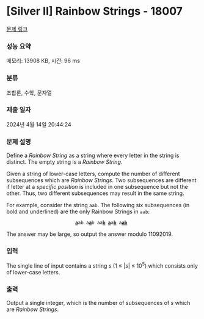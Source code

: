 # [Silver II] Rainbow Strings - 18007 

[문제 링크](https://www.acmicpc.net/problem/18007) 

### 성능 요약

메모리: 13908 KB, 시간: 96 ms

### 분류

조합론, 수학, 문자열

### 제출 일자

2024년 4월 14일 20:44:24

### 문제 설명

<p>Define a <em>Rainbow String</em> as a string where every letter in the string is distinct. The empty string is a <em>Rainbow String</em>.</p>

<p>Given a string of lower-case letters, compute the number of different subsequences which are <em>Rainbow Strings</em>. Two subsequences are different if letter at a <em>specific position</em> is included in one subsequence but not the other. Thus, two different subsequences may result in the same string.</p>

<p>For example, consider the string <code>aab</code>. The following six subsequences (in bold and underlined) are the only Rainbow Strings in <code>aab</code>:</p>

<p style="text-align: center;"><code><u><strong>a</strong></u>ab a<u><strong>a</strong></u>b aa<u><strong>b</strong></u> <u><strong>a</strong></u>a<u><strong>b</strong></u> a<u><strong>ab</strong></u> <u><strong><empty></strong></u></code></p>

<p>The answer may be large, so output the answer modulo 11092019.</p>

### 입력 

 <p>The single line of input contains a string <em>s</em> (1 ≤ |<em>s</em>| ≤ 10<sup>5</sup>) which consists only of lower-case letters.</p>

### 출력 

 <p>Output a single integer, which is the number of subsequences of <em>s</em> which are <em>Rainbow Strings</em>.</p>

